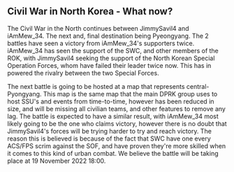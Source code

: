 ## Civil War in North Korea - What now?

The Civil War in the North continues between JimmySavil4 and iAmMew_34. The next and, final destination being Pyeongyang. The 2 battles have seen a victory from iAmMew_34's supporters twice. iAmMew_34 has seen the support of the SWC, and other members of the ROK, with JimmySavil4 seeking the support of the North Korean Special Operation Forces, whom have failed their leader twice now. This has in powered the rivalry between the two Special Forces.

The next battle is going to be hosted at a map that represents central-Pyongyang. This map is the same map that the main DPRK group uses to host SSU's and events from time-to-time, however has been reduced in size, and will be missing all civilian teams, and other features to remove any lag. The battle is expected to have a similar result, with iAmMew_34 most likely going to be the one who claims victory, however there is no doubt that JimmySavil4's forces will be trying harder to try and reach victory. The reason this is believed is because of the fact that SWC have one every ACS/FPS scrim against the SOF, and have proven they're more skilled when it comes to this kind of urban combat. We believe the battle will be taking place at 19 November 2022 18:00.
